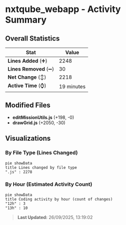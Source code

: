 # nxtqube_webapp - Activity Summary 

## Overall Statistics

| Stat                   | Value                                                             |
| ---------------------- | ----------------------------------------------------------------- |
| **Lines Added** (➕)   | 2248                                          |
| **Lines Removed** (➖) | 30                                        |
| **Net Change** (↕)    | 2218                |
| **Active Time** (⌚)   | 19 minutes |


## Modified Files
- **editMissionUtils.js** (+198, -0)
- **drawGrid.js** (+2050, -30)

## Visualizations

### By File Type (Lines Changed)

```mermaid
pie showData
title Lines changed by file type
".js" : 2278
```

### By Hour (Estimated Activity Count)

```mermaid
pie showData
title Coding activity by hour (count of changes)
"12h" : 3
"13h" : 10
```


> **Last Updated:** 26/09/2025, 13:19:02